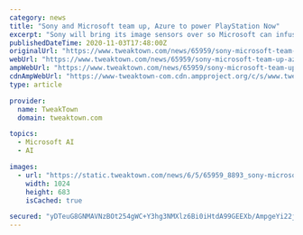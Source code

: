 ```yaml
---
category: news
title: "Sony and Microsoft team up, Azure to power PlayStation Now"
excerpt: "Sony will bring its image sensors over so Microsoft can infuse its Azure-powered AI into them, and Microsoft will let Sony experiment with its Azure servers to host services like PlayStation Now ..."
publishedDateTime: 2020-11-03T17:48:00Z
originalUrl: "https://www.tweaktown.com/news/65959/sony-microsoft-team-up-azure-power-playstation-now/index.html"
webUrl: "https://www.tweaktown.com/news/65959/sony-microsoft-team-up-azure-power-playstation-now/index.html"
ampWebUrl: "https://www.tweaktown.com/news/65959/sony-microsoft-team-up-azure-power-playstation-now/amp.html"
cdnAmpWebUrl: "https://www-tweaktown-com.cdn.ampproject.org/c/s/www.tweaktown.com/news/65959/sony-microsoft-team-up-azure-power-playstation-now/amp.html"
type: article

provider:
  name: TweakTown
  domain: tweaktown.com

topics:
  - Microsoft AI
  - AI

images:
  - url: "https://static.tweaktown.com/news/6/5/65959_8893_sony-microsoft-team-up-azure-power-playstation-now_full.jpg"
    width: 1024
    height: 683
    isCached: true

secured: "yDTeuG8GNMAVNzBOt254gWC+Y3hg3NMXlz6Bi0iHtdA99GEEXb/AmpgeYi22jNFBFSj3WWa3YSysUELOBUQt1DzxlHk3BG4QBNcFJ2Nxlosk/2FBqtcFQqq+FZTSoizkCkRv2pMe1HfHTl6kVLCDgAiC/z06dVfZqvTmTNPF7jEV/DO5hP2rhKEgvTX0nssibA5TDeJ1Q1gPOIkwSaT8XkyXWi1h3/Yw4eTuOSghgrIJBFaP+jxVSvvWXRtNtNsRwEsE/f1L/flL1NQdDDwcwHV/ChlVq49vtjHmRSLjKgPVyyecOT2B6xbBhuYGLlnB3I6/yOCr+GMDd5sVmMtMg+GnooOvFLUO1e5/F0S+2V0=;LyjKctiVrpQv8uB8rG6H1w=="
---
```


